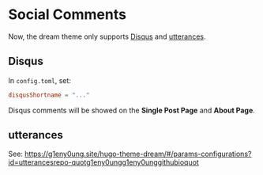 # Social Comments

Now, the dream theme only supports [Disqus](https://disqus.com/) and [utterances](https://utteranc.es/).

## Disqus

In `config.toml`, set:

```toml
disqusShortname = "..."
```

Disqus comments will be showed on the **Single Post Page** and **About Page**.

## utterances

See: <https://g1eny0ung.site/hugo-theme-dream/#/params-configurations?id=utterancesrepo-quotg1eny0ungg1eny0unggithubioquot>
